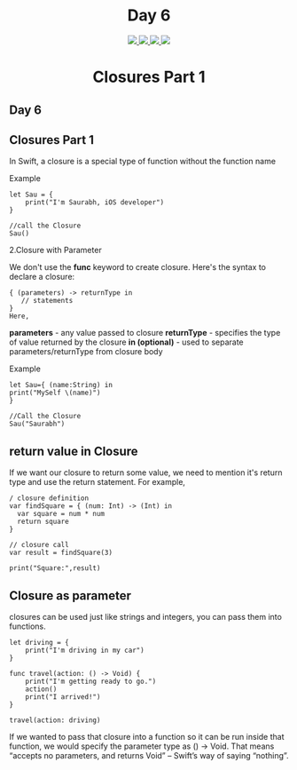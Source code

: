 <div align='center'>
    <h1>Day 6</h1> 
    <a class="header-badge" target="_blank" href="https://www.linkedin.com/in/saurabhmchavan/">
          <img src="https://img.shields.io/badge/style--5eba00.svg?label=LinkedIn&logo=linkedin&style=social">
    </a>   
    <a class="header-badge" target="_blank" href="https://twitter.com/100rabhcsmc">
          <img src="https://img.shields.io/badge/style--5eba00.svg?label=twitter&logo=twitter&style=social">
    </a>
    <a class="header-badge" target="_blank" href="https://instagram.com/100rabhch">
          <img src="https://img.shields.io/badge/style--5eba00.svg?label=instagram&logo=instagram&style=social">
    </a>
     <a class="header-badge" target="_blank" href="https://stackoverflow.com/users/12053852/saurabh-chavan?tab=profile">
          <img src="https://img.shields.io/badge/style--5eba00.svg?label=stackoverflow&logo=stackoverflow&style=social">
    </a>
 </div>

<div align='center'>
    <h1> Closures Part 1</h1> 
</div>

## Day 6

## Closures Part 1

In Swift, a closure is a special type of function without the function name

Example

```
let Sau = {
    print("I'm Saurabh, iOS developer")
}

//call the Closure
Sau()
```

2.Closure with Parameter

We don't use the **func** keyword to create closure. Here's the syntax to declare a closure:

```
{ (parameters) -> returnType in
   // statements
}
Here,
```

**parameters** - any value passed to closure
**returnType** - specifies the type of value returned by the closure
**in (optional)** - used to separate parameters/returnType from closure body

Example

```
let Sau={ (name:String) in
print("MySelf \(name)")
}

//Call the Closure
Sau("Saurabh")
```

## return value in Closure

If we want our closure to return some value, we need to mention it's return type and use the return statement. For example,

```
/ closure definition
var findSquare = { (num: Int) -> (Int) in
  var square = num * num
  return square
}

// closure call
var result = findSquare(3)

print("Square:",result)
```

## Closure as parameter

closures can be used just like strings and integers, you can pass them into functions.

```
let driving = {
    print("I'm driving in my car")
}

func travel(action: () -> Void) {
    print("I'm getting ready to go.")
    action()
    print("I arrived!")
}

travel(action: driving)
```

If we wanted to pass that closure into a function so it can be run inside that function, we would specify the parameter type as () -> Void. That means “accepts no parameters, and returns Void” – Swift’s way of saying “nothing”.
